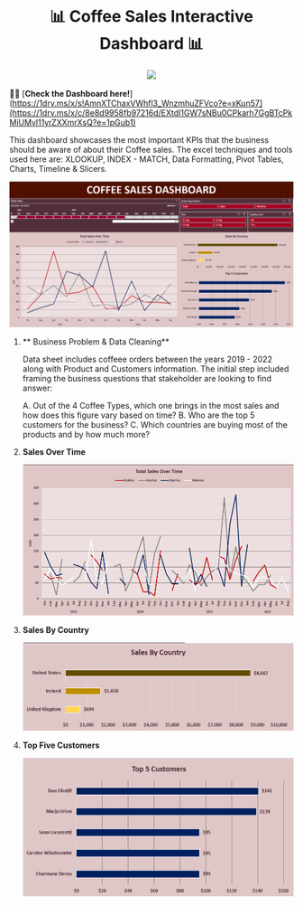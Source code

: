 <h1 align="center">📊 Coffee Sales Interactive Dashboard 📊</h1>
<p align="center">
<img src="https://img.shields.io/badge/Microsoft_Excel-217346?style=for-the-badge&logo=microsoft-excel&logoColor=white" /> 
</p>

👩‍💻 [**Check the Dashboard here!**](https://1drv.ms/x/s!AmnXTChaxVWhfl3_WnzmhuZFVco?e=xKun57](https://1drv.ms/x/c/8e8d9958fb97216d/EXtdI1GW7sNBu0CPkarh7GgBTcPkMiUMvl11yrZXXmrXsQ?e=1pGub1)

This dashboard showcases the most important KPIs that the business should be aware of about their Coffee sales. The excel techniques and tools used here are: XLOOKUP, INDEX - MATCH, Data Formatting, Pivot Tables, Charts, Timeline & Slicers.

![Dashboard](images/Dashboard.PNG)

1. ** Business Problem & Data Cleaning**

    Data sheet includes coffeee orders between the years 2019 - 2022 along with Product and Customers information. The initial step included framing the business questions that stakeholder are looking to find answer:

    A. Out of the 4 Coffee Types, which one brings in the most sales and how does this figure vary based on time?
    B. Who are the top 5 customers for the business?
    C. Which countries are buying most of the products and by how much more?

2. **Sales Over Time**

    ![Sales Over Time](images/SOT.PNG)

3. **Sales By Country**

    ![Countries with highest Sales](/images/SC.PNG)

4. **Top Five Customers**

    ![Product Wise Units Sold](/images/TOP5.PNG)
